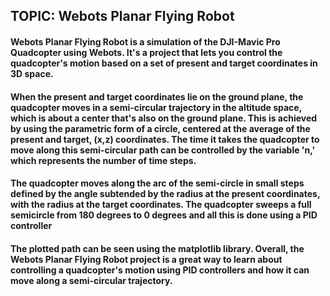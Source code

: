 ## TOPIC: Webots Planar Flying Robot

#### Webots Planar Flying Robot is a simulation of the DJI-Mavic Pro Quadcopter using Webots. It's a project that lets you control the quadcopter's motion based on a set of present and target coordinates in 3D space.

#### When the present and target coordinates lie on the ground plane, the quadcopter moves in a semi-circular trajectory in the altitude space, which is about a center that's also on the ground plane. This is achieved by using the parametric form of a circle, centered at the average of the present and target, (x,z) coordinates. The time it takes the quadcopter to move along this semi-circular path can be controlled by the variable 'n,' which represents the number of time steps.

#### The quadcopter moves along the arc of the semi-circle in small steps defined by the angle subtended by the radius at the present coordinates, with the radius at the target coordinates. The quadcopter sweeps a full semicircle from 180 degrees to 0 degrees and all this is done using a PID controller

#### The plotted path can be seen using the matplotlib library. Overall, the Webots Planar Flying Robot project is a great way to learn about controlling a quadcopter's motion using PID controllers and how it can move along a semi-circular trajectory.
